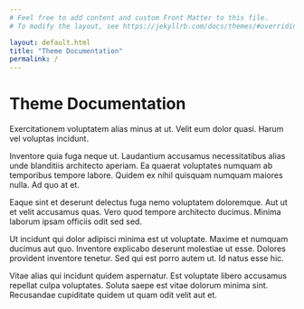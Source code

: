 ```yaml
---
# Feel free to add content and custom Front Matter to this file.
# To modify the layout, see https://jekyllrb.com/docs/themes/#overriding-theme-defaults

layout: default.html
title: "Theme Documentation"
permalink: /
---
```


# Theme Documentation


Exercitationem voluptatem alias minus at ut. Velit eum dolor quasi. Harum vel voluptas incidunt.

Inventore quia fuga neque ut. Laudantium accusamus necessitatibus alias unde blanditiis architecto aperiam. Ea quaerat voluptates numquam ab temporibus tempore labore. Quidem ex nihil quisquam numquam maiores nulla. Ad quo at et.

Eaque sint et deserunt delectus fuga nemo voluptatem doloremque. Aut ut et velit accusamus quas. Vero quod tempore architecto ducimus. Minima laborum ipsam officiis odit sed sed.

Ut incidunt qui dolor adipisci minima est ut voluptate. Maxime et numquam ducimus aut quo. Inventore explicabo deserunt molestiae ut esse. Dolores provident inventore tenetur. Sed qui est porro autem ut. Id natus esse hic.

Vitae alias qui incidunt quidem aspernatur. Est voluptate libero accusamus repellat culpa voluptates. Soluta saepe est vitae dolorum minima sint. Recusandae cupiditate quidem ut quam odit velit aut et.
